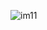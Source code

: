 ![im11](https://github.com/chayansharma7/Design_Patterns/assets/61390152/1d004daa-47df-4da8-8b1b-5c5a69397f58)
